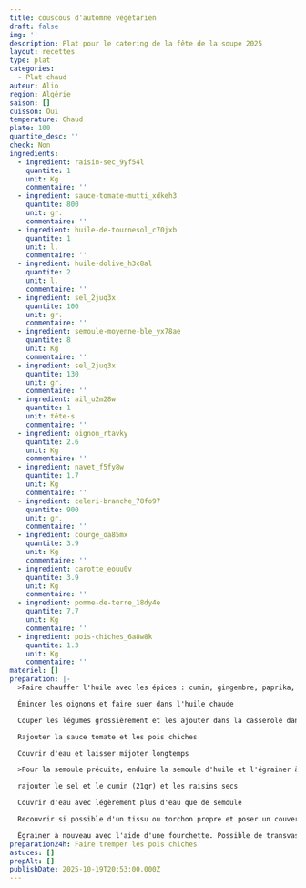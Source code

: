 ```yaml
---
title: couscous d'automne végétarien
draft: false
img: ''
description: Plat pour le catering de la fête de la soupe 2025
layout: recettes
type: plat
categories:
  - Plat chaud
auteur: Alio
region: Algérie
saison: []
cuisson: Oui
temperature: Chaud
plate: 100
quantite_desc: ''
check: Non
ingredients:
  - ingredient: raisin-sec_9yf54l
    quantite: 1
    unit: Kg
    commentaire: ''
  - ingredient: sauce-tomate-mutti_xdkeh3
    quantite: 800
    unit: gr.
    commentaire: ''
  - ingredient: huile-de-tournesol_c70jxb
    quantite: 1
    unit: l.
    commentaire: ''
  - ingredient: huile-dolive_h3c8al
    quantite: 2
    unit: l.
    commentaire: ''
  - ingredient: sel_2juq3x
    quantite: 100
    unit: gr.
    commentaire: ''
  - ingredient: semoule-moyenne-ble_yx78ae
    quantite: 8
    unit: Kg
    commentaire: ''
  - ingredient: sel_2juq3x
    quantite: 130
    unit: gr.
    commentaire: ''
  - ingredient: ail_u2m28w
    quantite: 1
    unit: tête·s
    commentaire: ''
  - ingredient: oignon_rtavky
    quantite: 2.6
    unit: Kg
    commentaire: ''
  - ingredient: navet_f5fy8w
    quantite: 1.7
    unit: Kg
    commentaire: ''
  - ingredient: celeri-branche_78fo97
    quantite: 900
    unit: gr.
    commentaire: ''
  - ingredient: courge_oa85mx
    quantite: 3.9
    unit: Kg
    commentaire: ''
  - ingredient: carotte_eouu0v
    quantite: 3.9
    unit: Kg
    commentaire: ''
  - ingredient: pomme-de-terre_18dy4e
    quantite: 7.7
    unit: Kg
    commentaire: ''
  - ingredient: pois-chiches_6a8w8k
    quantite: 1.3
    unit: Kg
    commentaire: ''
materiel: []
preparation: |-
  >Faire chauffer l'huile avec les épices : cumin, gingembre, paprika, curcuma, coriandre, clou de girofle, muscade, poivre

  Émincer les oignons et faire suer dans l'huile chaude

  Couper les légumes grossièrement et les ajouter dans la casserole dans l'ordre : Pdt, courges, carottes, navet, celeri. Faire rissoler.

  Rajouter la sauce tomate et les pois chiches

  Couvrir d'eau et laisser mijoter longtemps

  >Pour la semoule précuite, enduire la semoule d'huile et l'égrainer à la main (en la frottant délicatement avec ses deux mains)

  rajouter le sel et le cumin (21gr) et les raisins secs

  Couvrir d'eau avec légèrement plus d'eau que de semoule

  Recouvrir si possible d'un tissu ou torchon propre et poser un couvercle sur le récipient. Laisser réhydrater 10 minutes

  Égrainer à nouveau avec l'aide d'une fourchette. Possible de transvaser dans un autre récipient pour être sûr·e de bien atteindre la semoule dans le fond
preparation24h: Faire tremper les pois chiches
astuces: []
prepAlt: []
publishDate: 2025-10-19T20:53:00.000Z
---
```


